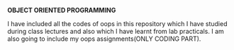 <html>
<body>
<p><b>OBJECT ORIENTED PROGRAMMING</b></p>
<P>I have included all the codes of oops in this repository which I have studied during class lectures and also which I have learnt from lab practicals.
I am also going to include my oops assignments(ONLY CODING PART).</P>
</body>
</html>


